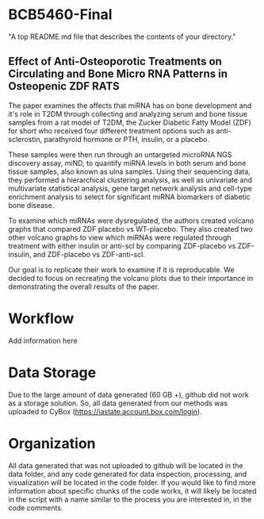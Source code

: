 # BCB5460-Final

"A top README.md file that describes the contents of your directory."

##  Effect of Anti-Osteoporotic Treatments on Circulating and Bone Micro RNA Patterns in Osteopenic ZDF RATS

The paper examines the affects that miRNA has on bone development and it's role in T2DM through collecting and analyzing serum and bone tissue samples from a rat model of T2DM, the Zucker Diabetic Fatty Model (ZDF) for short who received four different treatment options such as anti-sclerostin, parathyroid hormone or PTH, insulin, or a placebo.

These samples were then run through an untargeted microRNA NGS discovery assay, miND, to quantify miRNA levels in both serum and bone tissue samples, also known as ulna samples. Using their sequencing data, they performed a hierarchical clustering analysis, as well as univariate and multivariate statistical analysis, gene target network analysis and cell-type enrichment analysis to select for significant miRNA biomarkers of diabetic bone disease.

To examine which miRNAs were dysregulated, the authors created volcano graphs that compared ZDF placebo vs WT-placebo. They also created two other volcano graphs to view which miRNAs were regulated through treatment with either insulin or anti-scl by comparing ZDF-placebo vs ZDF-insulin, and ZDF-placebo vs ZDF-anti-scl.

Our goal is to replicate their work to examine if it is reproducable. We decided to focus on recreating the volcano plots due to their importance in demonstrating the overall results of the paper.


# Workflow
Add information here

# Data Storage
Due to the large amount of data generated (60 GB +), github did not work as a storage solution. So, all data generated from our methods was uploaded to CyBox (https://iastate.account.box.com/login).

# Organization

All data generated that was not uploaded to github will be located in the data folder, and any code generated for data inspection, processing, and visualization will be located in the code folder. If you would like to find more information about specific chunks of the code works, it will likely be located in the script with a name similar to the process you are interested in, in the code comments.
